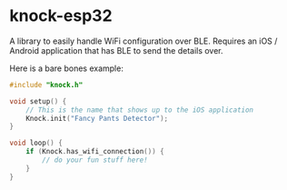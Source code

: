 # knock-esp32

A library to easily handle WiFi configuration over BLE. Requires an iOS / Android
application that has BLE to send the details over.

Here is a bare bones example:
``` cpp
#include "knock.h"

void setup() {
    // This is the name that shows up to the iOS application
    Knock.init("Fancy Pants Detector");
}

void loop() {
    if (Knock.has_wifi_connection()) {
        // do your fun stuff here!
    }
}
```